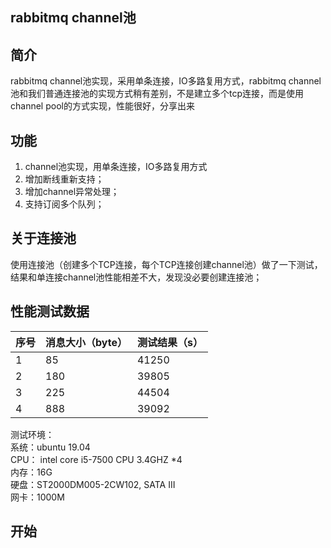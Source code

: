 ## rabbitmq channel池 ## 

## 简介 ##  
rabbitmq channel池实现，采用单条连接，IO多路复用方式，rabbitmq channel池和我们普通连接池的实现方式稍有差别，不是建立多个tcp连接，而是使用channel pool的方式实现，性能很好，分享出来 

## 功能 ##  
1. channel池实现，用单条连接，IO多路复用方式
1. 增加断线重新支持；    
1. 增加channel异常处理；  
1. 支持订阅多个队列；  

## 关于连接池 ##
使用连接池（创建多个TCP连接，每个TCP连接创建channel池）做了一下测试，结果和单连接channel池性能相差不大，发现没必要创建连接池；

## 性能测试数据 ## 

| 序号 | 消息大小（byte） | 测试结果（s） |
| ---- | ---------------- | ------------- |
| 1    | 85               | 41250         |
| 2    | 180              | 39805         |
| 3    | 225              | 44504         |
| 4    | 888              | 39092         |

测试环境：   
系统：ubuntu 19.04   
CPU： intel core i5-7500 CPU 3.4GHZ *4    
内存：16G  
硬盘：ST2000DM005-2CW102, SATA III  
网卡：1000M  

## 开始 ##

